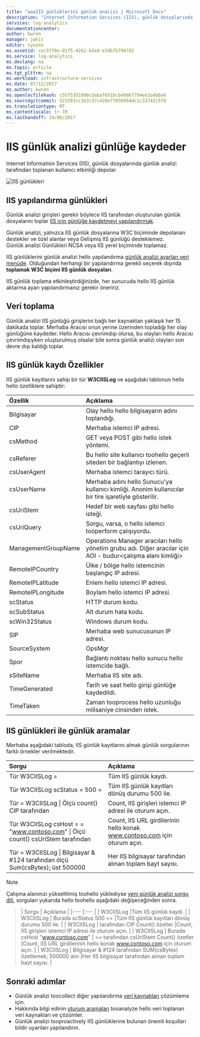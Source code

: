 ```yaml
---
title: "aaaIIS günlüklerini günlük analizi | Microsoft Docs"
description: "Internet Information Services (IIS), günlük dosyalarında günlük analizi tarafından toplanan kullanıcı etkinliği depolar.  Bu makalede nasıl hello kayıtları ayrıntılarını ve IIS günlüklerini tooconfigure koleksiyonunu hello OMS deposunda oluşturdukları açıklanmaktadır."
services: log-analytics
documentationcenter: 
author: bwren
manager: jwhit
editor: tysonn
ms.assetid: cec5ff0a-01f5-4262-b2e8-e3db7b7467d2
ms.service: log-analytics
ms.devlang: na
ms.topic: article
ms.tgt_pltfrm: na
ms.workload: infrastructure-services
ms.date: 07/12/2017
ms.author: bwren
ms.openlocfilehash: c5575351090cdabaf651bcb49867794ee3a4b6e6
ms.sourcegitcommit: 523283cc1b3c37c428e77850964dc1c33742c5f0
ms.translationtype: MT
ms.contentlocale: tr-TR
ms.lasthandoff: 10/06/2017
---
```

# <a name="iis-logs-in-log-analytics"></a>IIS günlük analizi günlüğe kaydeder
Internet Information Services (IIS), günlük dosyalarında günlük analizi tarafından toplanan kullanıcı etkinliği depolar.  

![IIS günlükleri](media/log-analytics-data-sources-iis-logs/overview.png)

## <a name="configuring-iis-logs"></a>IIS yapılandırma günlükleri
Günlük analizi girişleri gerekir böylece IIS tarafından oluşturulan günlük dosyalarını toplar [IIS için günlüğe kaydetmeyi yapılandırmak](https://technet.microsoft.com/library/hh831775.aspx).

Günlük analizi, yalnızca IIS günlük dosyalarına W3C biçiminde depolanan destekler ve özel alanlar veya Gelişmiş IIS günlüğü desteklemez.  
Günlük analizi Günlükleri NCSA veya IIS yerel biçiminde toplamaz.

IIS günlüklerini günlük analizi hello yapılandırma [günlük analizi ayarları veri menüde](log-analytics-data-sources.md#configuring-data-sources).  Olduğundan herhangi bir yapılandırma gerekli seçerek dışında **toplamak W3C biçimi IIS günlük dosyaları**.

IIS günlük toplama etkinleştirdiğinizde, her sunucuda hello IIS günlük aktarma ayarı yapılandırmanız gerekir öneririz.

## <a name="data-collection"></a>Veri toplama
Günlük analizi IIS günlüğü girişlerini bağlı her kaynaktan yaklaşık her 15 dakikada toplar.  Merhaba Aracısı onun yerine üzerinden topladığı her olay günlüğüne kaydeder.  Hello Aracısı çevrimdışı olursa, bu olayları hello Aracısı çevrimdışıyken oluşturulmuş olsalar bile sonra günlük analizi olayları son devre dışı kaldığı toplar.

## <a name="iis-log-record-properties"></a>IIS günlük kaydı Özellikler
IIS günlük kayıtlarını sahip bir tür **W3CIISLog** ve aşağıdaki tablonun hello hello özelliklere sahiptir:

| Özellik | Açıklama |
|:--- |:--- |
| Bilgisayar |Olay hello hello bilgisayarın adını toplandığı. |
| CIP |Merhaba istemci IP adresi. |
| csMethod |GET veya POST gibi hello istek yöntemi. |
| csReferer |Bu hello site kullanıcı toohello geçerli siteden bir bağlantıyı izlenen. |
| csUserAgent |Merhaba istemci tarayıcı türü. |
| csUserName |Merhaba adını hello Sunucu'ya kullanıcı kimliği. Anonim kullanıcılar bir tire işaretiyle gösterilir. |
| csUriStem |Hedef bir web sayfası gibi hello isteği. |
| csUriQuery |Sorgu, varsa, o hello istemci tooperform çalışıyordu. |
| ManagementGroupName |Operations Manager aracıları hello yönetim grubu adı.  Diğer aracılar için AOI - budur\<çalışma alanı kimliği\> |
| RemoteIPCountry |Ülke / bölge hello istemcinin başlangıç IP adresi. |
| RemoteIPLatitude |Enlem hello istemci IP adresi. |
| RemoteIPLongitude |Boylam hello istemci IP adresi. |
| scStatus |HTTP durum kodu. |
| scSubStatus |Alt durum hata kodu. |
| scWin32Status |Windows durum kodu. |
| SIP |Merhaba web sunucusunun IP adresi. |
| SourceSystem |OpsMgr |
| Spor |Bağlantı noktası hello sunucu hello istemcide bağlı. |
| sSiteName |Merhaba IIS site adı. |
| TimeGenerated |Tarih ve saat hello girişi günlüğe kaydedildi. |
| TimeTaken |Zaman tooprocess hello uzunluğu milisaniye cinsinden istek. |

## <a name="log-searches-with-iis-logs"></a>IIS günlükleri ile günlük aramalar
Merhaba aşağıdaki tabloda, IIS günlük kayıtlarını almak günlük sorgularının farklı örnekler verilmektedir.

| Sorgu | Açıklama |
|:--- |:--- |
| Tür W3CIISLog = |Tüm IIS günlük kaydı. |
| Tür W3CIISLog scStatus = 500 = |Tüm IIS günlük kayıtları dönüş durumu 500 ile. |
| Tür = W3CIISLog &#124; Ölçü count() CIP tarafından |Count, IIS girişleri istemci IP adresi ile oturum açın. |
| Tür W3CIISLog csHost = = "www.contoso.com" &#124; Ölçü count() csUriStem tarafından |Count, IIS URL girdilerinin hello konak www.contoso.com için oturum açın. |
| Tür = W3CIISLog &#124; Bilgisayar & #124 tarafından ölçü Sum(csBytes); üst 500000 |Her IIS bilgisayar tarafından alınan toplam bayt sayısı. |

>[!NOTE]
> Çalışma alanınızı yükseltilmiş toohello yüklediyse [yeni günlük analizi sorgu dili](log-analytics-log-search-upgrade.md), sorguları yukarıda hello toohello aşağıdaki değişeceğinden sonra.

> | Sorgu | Açıklama |
|:--- |:--- |
| W3CIISLog |Tüm IIS günlük kaydı. |
| W3CIISLog &#124; Burada scStatus 500 == |Tüm IIS günlük kayıtları dönüş durumu 500 ile. |
| W3CIISLog &#124; tarafından CIP Count() özetler |Count, IIS girişleri istemci IP adresi ile oturum açın. |
| W3CIISLog &#124; Burada csHost "www.contoso.com" &#124; == tarafından csUriStem Count() özetler |Count, IIS URL girdilerinin hello konak www.contoso.com için oturum açın. |
| W3CIISLog &#124; Bilgisayar & #124 tarafından SUM(csBytes) özetlemek; 500000 alın |Her IIS bilgisayar tarafından alınan toplam bayt sayısı. |

## <a name="next-steps"></a>Sonraki adımlar
* Günlük analizi toocollect diğer yapılandırma [veri kaynakları](log-analytics-data-sources.md) çözümleme için.
* Hakkında bilgi edinin [oturum aramaları](log-analytics-log-searches.md) tooanalyze hello veri toplanan veri kaynakları ve çözümler.
* Günlük analizi tooproactively IIS günlüklerine bulunan önemli koşulları bildir uyarıları yapılandırın.
